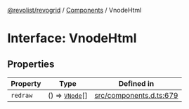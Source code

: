 [@revolist/revogrid](README.md) / [Components](Namespace.Components.md) / VnodeHtml

# Interface: VnodeHtml

## Properties

| Property | Type | Defined in |
| ------ | ------ | ------ |
| `redraw` | () => [`VNode`](Interface.VNode.md)[] | [src/components.d.ts:679](https://github.com/revolist/revogrid/blob/786bfc578aeb724125d022c69d878eb830c54a23/src/components.d.ts#L679) |
